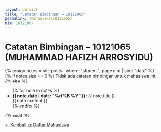 ```yaml
---
layout: default
title: "Catatan Bimbingan – 10121065"
permalink: /mahasiswa/10121065/
nim: 10121065
---
```


# Catatan Bimbingan – 10121065 (MUHAMMAD HAFIZH ARROSYIDU)

{% assign notes = site.posts | where: "student", page.nim | sort: "date" %}
{% if notes.size == 0 %}
Tidak ada catatan bimbingan untuk mahasiswa ini.
{% else %}
<ul>
  {% for note in notes %}
  <li>
    <strong>{{ note.date | date: "%d %B %Y" }}:</strong> {{ note.title }}  
    <div>{{ note.content }}</div>
  </li>
  {% endfor %}
</ul>
{% endif %}

[← Kembali ke Daftar Mahasiswa](/skripsi/mahasiswa/)
